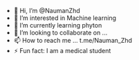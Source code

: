 - 👋 Hi, I’m @NaumanZhd
- 👀 I’m interested in Machine learning
- 🌱 I’m currently learning phyton 
- 💞️ I’m looking to collaborate on ...
- 📫 How to reach me ... t.me/Nauman_Zhd
- ⚡ Fun fact: I am a medical student 


